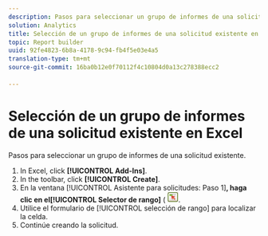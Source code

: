 ```yaml
---
description: Pasos para seleccionar un grupo de informes de una solicitud existente.
solution: Analytics
title: Selección de un grupo de informes de una solicitud existente en Excel
topic: Report builder
uuid: 92fe4823-6b8a-4178-9c94-fb4f5e03e4a5
translation-type: tm+mt
source-git-commit: 16ba0b12e0f70112f4c10804d0a13c278388ecc2

---
```



# Selección de un grupo de informes de una solicitud existente en Excel

Pasos para seleccionar un grupo de informes de una solicitud existente.

1. In Excel, click **[!UICONTROL Add-Ins]**.
1. In the toolbar, click **[!UICONTROL Create]**.
1. En la ventana [!UICONTROL Asistente para solicitudes: Paso 1]**, haga clic en el[!UICONTROL Selector de rango]** ( ![](assets/select_cell_icon.png).
1. Utilice el formulario de [!UICONTROL selección de rango] para localizar la celda.
1. Continúe creando la solicitud.
